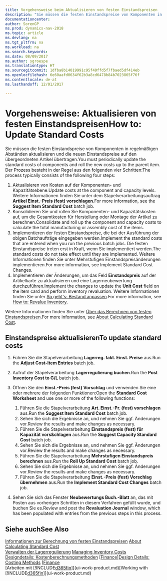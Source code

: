 ```yaml
---
title: Vorgehensweise beim Aktualisieren von festen Einstandspreisen
description: "Sie müssen die festen Einstandspreise von Komponenten in regelmäßigen Abständen aktualisieren und die neuen Einstandspreise auf den übergeordneten Artikel übertragen."
documentationcenter: 
author: SorenGP
ms.prod: dynamics-nav-2018
ms.topic: article
ms.devlang: na
ms.tgt_pltfrm: na
ms.workload: na
ms.search.keywords: 
ms.date: 08/09/2017
ms.author: sgroespe
ms.translationtype: HT
ms.sourcegitcommit: 1dfba8b14019991c95f40ffd5f7fbaed5df414eb
ms.openlocfilehash: 6e60aafd0634f62b3a8cd6478b84b7023865f76f
ms.contentlocale: de-at
ms.lasthandoff: 12/01/2017

---
```

# <a name="how-to-update-standard-costs"></a><span data-ttu-id="9ec2c-103">Vorgehensweise: Aktualisieren von festen Einstandspreisen</span><span class="sxs-lookup"><span data-stu-id="9ec2c-103">How to: Update Standard Costs</span></span>
<span data-ttu-id="9ec2c-104">Sie müssen die festen Einstandspreise von Komponenten in regelmäßigen Abständen aktualisieren und die neuen Einstandspreise auf den übergeordneten Artikel übertragen.</span><span class="sxs-lookup"><span data-stu-id="9ec2c-104">You must periodically update the standard costs of components and roll the new costs up to the parent item.</span></span> <span data-ttu-id="9ec2c-105">Der Prozess besteht in der Regel aus den folgenden vier Schritten:</span><span class="sxs-lookup"><span data-stu-id="9ec2c-105">The process typically consists of the following four steps:</span></span>  

1.  <span data-ttu-id="9ec2c-106">Aktualisieren von Kosten auf der Komponenten- und Kapazitätsebene.</span><span class="sxs-lookup"><span data-stu-id="9ec2c-106">Update costs at the component and capacity levels.</span></span> <span data-ttu-id="9ec2c-107">Weitere Informationen finden Sie unter dem Stapelverarbeitungsauftrag **Artikel Einst.-Preis (fest) vorschlagen**.</span><span class="sxs-lookup"><span data-stu-id="9ec2c-107">For more information, see the **Suggest Item Standard Cost** batch job.</span></span>  
2.  <span data-ttu-id="9ec2c-108">Konsolidieren Sie und rollen Sie Komponenten- und Kapazitätskosten auf, um die Gesamtkosten für Herstellung oder Montage der Artikel zu berechnen.</span><span class="sxs-lookup"><span data-stu-id="9ec2c-108">Consolidate and roll up the component and capacity costs to calculate the total manufacturing or assembly cost of the items.</span></span>  
3.  <span data-ttu-id="9ec2c-109">Implementieren der festen Einstandspreise, die bei der Ausführung der obigen Batchaufträge eingegeben werden.</span><span class="sxs-lookup"><span data-stu-id="9ec2c-109">Implement the standard costs that are entered when you run the previous batch jobs.</span></span> <span data-ttu-id="9ec2c-110">Die festen Einstandspreise treten erst in Kraft, wenn Sie implementiert werden.</span><span class="sxs-lookup"><span data-stu-id="9ec2c-110">The standard costs do not take effect until they are implemented.</span></span> <span data-ttu-id="9ec2c-111">Weitere Informationen finden Sie unter Mehrstufigen Einstandspreisänderungen implementieren.</span><span class="sxs-lookup"><span data-stu-id="9ec2c-111">For more information, see Implement Standard Cost Changes.</span></span>  
4.  <span data-ttu-id="9ec2c-112">Implementieren der Änderungen, um das Feld **Einstandspreis** auf der Artikelkarte zu aktualisieren und eine Lagerneubewertung durchzuführen.</span><span class="sxs-lookup"><span data-stu-id="9ec2c-112">Implement the changes to update the **Unit Cost** field on the item card and perform inventory revaluation.</span></span> <span data-ttu-id="9ec2c-113">Weitere Informationen finden Sie unter [So geht's: Bestand anpassen](inventory-how-revalue-inventory.md).</span><span class="sxs-lookup"><span data-stu-id="9ec2c-113">For more information, see [How to: Revalue Inventory](inventory-how-revalue-inventory.md).</span></span>  

<span data-ttu-id="9ec2c-114">Weitere Informationen finden Sie unter [Über das Berechnen von festen Einstandspreisen](finance-about-calculating-standard-cost.md).</span><span class="sxs-lookup"><span data-stu-id="9ec2c-114">For more information, see [About Calculating Standard Cost](finance-about-calculating-standard-cost.md).</span></span>  
## <a name="to-update-standard-costs"></a><span data-ttu-id="9ec2c-115">Einstandspreise aktualisieren</span><span class="sxs-lookup"><span data-stu-id="9ec2c-115">To update standard costs</span></span>  
1.  <span data-ttu-id="9ec2c-116">Führen Sie die Stapelverarbeitung **Lagerreg. fakt. Einst. Preise** aus.</span><span class="sxs-lookup"><span data-stu-id="9ec2c-116">Run the **Adjust Cost-Item Entries** batch job.</span></span>  
2.  <span data-ttu-id="9ec2c-117">Aufruf der Stapelverarbeitung **Lagerregulierung buchen**.</span><span class="sxs-lookup"><span data-stu-id="9ec2c-117">Run the **Post Inventory Cost to G/L** batch job.</span></span>  
3.  <span data-ttu-id="9ec2c-118">Öffnen Sie den **Einst.-Preis (fest) Vorschlag** und verwenden Sie eine oder mehrere der folgenden Funktionen:</span><span class="sxs-lookup"><span data-stu-id="9ec2c-118">Open the **Standard Cost Worksheet** and use one or more of the following functions:</span></span>  

    1.  <span data-ttu-id="9ec2c-119">Führen Sie die Stapelverarbeitung **Art. Einst.-Pr. (fest) vorschlagen** aus.</span><span class="sxs-lookup"><span data-stu-id="9ec2c-119">Run the **Suggest Item Standard Cost** batch job.</span></span>  
    2.  <span data-ttu-id="9ec2c-120">Sehen Sie sich die Ergebnisse an, und nehmen Sie ggf. Änderungen vor.</span><span class="sxs-lookup"><span data-stu-id="9ec2c-120">Review the results and make changes as necessary.</span></span>  
    3.  <span data-ttu-id="9ec2c-121">Führen Sie die Stapelverarbeitung **Einstandspreis (fest) für Kapazität vors&chlagen** aus.</span><span class="sxs-lookup"><span data-stu-id="9ec2c-121">Run the **Suggest Capacity Standard Cost** batch job.</span></span>  
    4.  <span data-ttu-id="9ec2c-122">Sehen Sie sich die Ergebnisse an, und nehmen Sie ggf. Änderungen vor.</span><span class="sxs-lookup"><span data-stu-id="9ec2c-122">Review the results and make changes as necessary.</span></span>
    5. <span data-ttu-id="9ec2c-123">Führen Sie die Stapelverarbeitung **Mehrstufigen Einstandspreis berechnen** aus.</span><span class="sxs-lookup"><span data-stu-id="9ec2c-123">Run the **Roll Up Standard Cost** batch job.</span></span>
    6.  <span data-ttu-id="9ec2c-124">Sehen Sie sich die Ergebnisse an, und nehmen Sie ggf. Änderungen vor.</span><span class="sxs-lookup"><span data-stu-id="9ec2c-124">Review the results and make changes as necessary.</span></span>
    7.  <span data-ttu-id="9ec2c-125">Führen Sie die Stapelverarbeitung **Einst.-Preis (fest) Vorschlag übernehmen** aus.</span><span class="sxs-lookup"><span data-stu-id="9ec2c-125">Run the **Implement Standard Cost Changes** batch job.</span></span>  
4.  <span data-ttu-id="9ec2c-126">Sehen Sie sich das Fenster **Neubewertungs Buch.-Blatt** an, das mit Posten aus vorherigen Schritten in diesem Verfahren gefüllt wurde, und buchen Sie es.</span><span class="sxs-lookup"><span data-stu-id="9ec2c-126">Review and post the **Revaluation Journal** window, which has been populated with entries from the previous steps in this process.</span></span>  

## <a name="see-also"></a><span data-ttu-id="9ec2c-127">Siehe auch</span><span class="sxs-lookup"><span data-stu-id="9ec2c-127">See Also</span></span>  
 <span data-ttu-id="9ec2c-128">[Informationen zur Berechnung von festen Einstandspreisen](finance-about-calculating-standard-cost.md) </span><span class="sxs-lookup"><span data-stu-id="9ec2c-128">[About Calculating Standard Cost](finance-about-calculating-standard-cost.md) </span></span>  
 <span data-ttu-id="9ec2c-129">[Verwalten der Lagerregulierung](finance-manage-inventory-costs.md) </span><span class="sxs-lookup"><span data-stu-id="9ec2c-129">[Managing Inventory Costs](finance-manage-inventory-costs.md) </span></span>  
 <span data-ttu-id="9ec2c-130">[Designdetails: Kostenberechnungsmethoden](design-details-costing-methods.md) [[Finance](finance.md)]</span><span class="sxs-lookup"><span data-stu-id="9ec2c-130">[Design Details: Costing Methods](design-details-costing-methods.md) [[Finance](finance.md)</span></span>  
 <span data-ttu-id="9ec2c-131">[Arbeiten mit [!INCLUDE[d365fin](includes/d365fin_md.md)]](ui-work-product.md)</span><span class="sxs-lookup"><span data-stu-id="9ec2c-131">[Working with [!INCLUDE[d365fin](includes/d365fin_md.md)]](ui-work-product.md)</span></span>  

